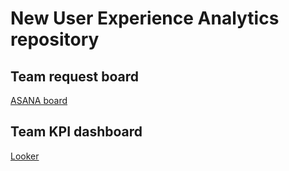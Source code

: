 # New User Experience Analytics repository

## Team request board
[ASANA board](https://app.asana.com/0/745104920579773/list)

## Team KPI dashboard
[Looker](https://creditsesame.looker.com/dashboards/200)

